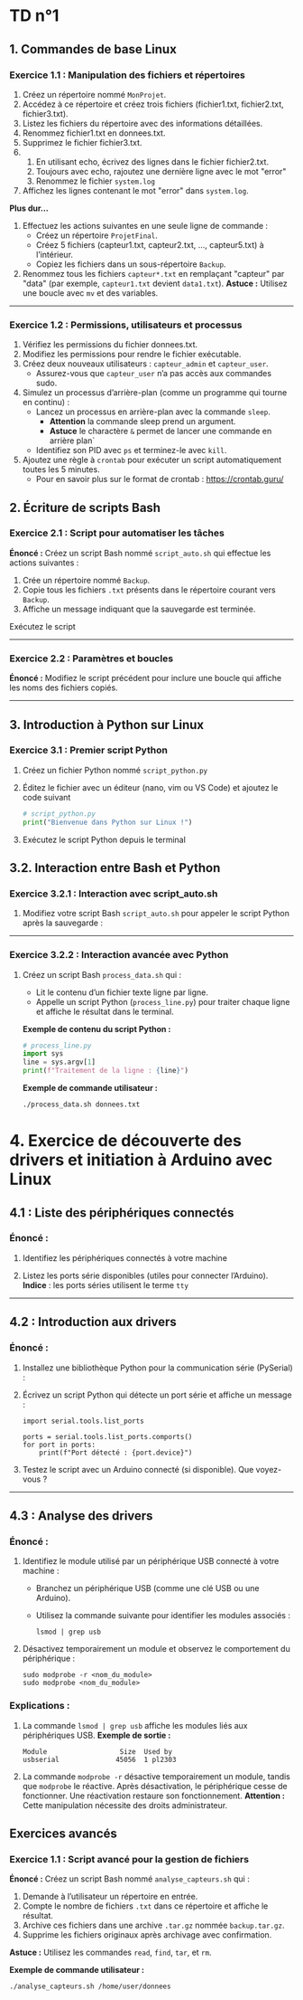 # TD n°1

## **1. Commandes de base Linux**

### **Exercice 1.1 : Manipulation des fichiers et répertoires**

1. Créez un répertoire nommé `MonProjet`.
2. Accédez à ce répertoire et créez trois fichiers (fichier1.txt, fichier2.txt, fichier3.txt).
3. Listez les fichiers du répertoire avec des informations détaillées.
4. Renommez fichier1.txt en donnees.txt.
5. Supprimez le fichier fichier3.txt.
6.   1. En utilisant echo, écrivez des lignes dans le fichier fichier2.txt.
     2. Toujours avec echo, rajoutez une dernière ligne avec le mot "error"
     3. Renommez le fichier `system.log`
7. Affichez les lignes contenant le mot "error" dans `system.log`.


    
**Plus dur...**

1. Effectuez les actions suivantes en une seule ligne de commande :
    - Créez un répertoire `ProjetFinal`.
    - Créez 5 fichiers (capteur1.txt, capteur2.txt, ..., capteur5.txt) à l’intérieur.
    - Copiez les fichiers dans un sous-répertoire `Backup`.   
2. Renommez tous les fichiers `capteur*.txt` en remplaçant "capteur" par "data" (par exemple, `capteur1.txt` devient `data1.txt`).
    **Astuce :** Utilisez une boucle avec `mv` et des variables.    

---

### **Exercice 1.2 : Permissions, utilisateurs et processus**

1. Vérifiez les permissions du fichier donnees.txt. 
2. Modifiez les permissions pour rendre le fichier exécutable.    
3. Créez deux nouveaux utilisateurs : `capteur_admin` et `capteur_user`.
    - Assurez-vous que `capteur_user` n’a pas accès aux commandes sudo.  
4. Simulez un processus d’arrière-plan (comme un programme qui tourne en continu) :
    - Lancez un processus en arrière-plan avec la commande `sleep`.
        - **Attention** la commande sleep prend un argument.
        - **Astuce** le charactère `&` permet de lancer une commande en arrière plan`
    - Identifiez son PID avec `ps` et terminez-le avec `kill`.
5. Ajoutez une règle à `crontab` pour exécuter un script automatiquement toutes les 5 minutes.
    - Pour en savoir plus sur le format de crontab : https://crontab.guru/
  

## **2. Écriture de scripts Bash**

### **Exercice 2.1 : Script pour automatiser les tâches**

**Énoncé :**
Créez un script Bash nommé `script_auto.sh` qui effectue les actions suivantes :

1. Crée un répertoire nommé `Backup`.
2. Copie tous les fichiers `.txt` présents dans le répertoire courant vers `Backup`.
3. Affiche un message indiquant que la sauvegarde est terminée.

Exécutez le script

---

### **Exercice 2.2 : Paramètres et boucles**

**Énoncé :**
Modifiez le script précédent pour inclure une boucle qui affiche les noms des fichiers copiés.

---

## **3. Introduction à Python sur Linux**

### **Exercice 3.1 : Premier script Python**

1. Créez un fichier Python nommé `script_python.py`
  
2. Éditez le fichier avec un éditeur (nano, vim ou VS Code) et ajoutez le code suivant
    
    ```python
    # script_python.py
    print("Bienvenue dans Python sur Linux !")
    ```
  
3. Exécutez le script Python depuis le terminal


## **3.2. Interaction entre Bash et Python**

### **Exercice 3.2.1 : Interaction avec script_auto.sh**

1. Modifiez votre script Bash `script_auto.sh` pour appeler le script Python après la sauvegarde :

---

### **Exercice 3.2.2 : Interaction avancée avec Python**

1. Créez un script Bash `process_data.sh` qui :
    - Lit le contenu d’un fichier texte ligne par ligne.
    - Appelle un script Python (`process_line.py`) pour traiter chaque ligne et affiche le résultat dans le terminal.
    
    **Exemple de contenu du script Python :**
    
    ```python
    # process_line.py
    import sys
    line = sys.argv[1]
    print(f"Traitement de la ligne : {line}")
    ```
    
    **Exemple de commande utilisateur :**
    
    ```bash
    ./process_data.sh donnees.txt
    ```
    

# **4. Exercice de découverte des drivers et initiation à Arduino avec Linux**

## **4.1 : Liste des périphériques connectés**

### **Énoncé :**

1. Identifiez les périphériques connectés à votre machine
    
2. Listez les ports série disponibles (utiles pour connecter l’Arduino). **Indice** : les ports séries utilisent le terme `tty`
   
---

## **4.2 : Introduction aux drivers**

### **Énoncé :**

1. Installez une bibliothèque Python pour la communication série (PySerial) :
    
2. Écrivez un script Python qui détecte un port série et affiche un message :
    
    ```
    import serial.tools.list_ports
    
    ports = serial.tools.list_ports.comports()
    for port in ports:
        print(f"Port détecté : {port.device}")
    ```
    
3. Testez le script avec un Arduino connecté (si disponible). Que voyez-vous ? 

---

## **4.3 : Analyse des drivers**

### **Énoncé :**

1. Identifiez le module utilisé par un périphérique USB connecté à votre machine :
    - Branchez un périphérique USB (comme une clé USB ou une Arduino).
    - Utilisez la commande suivante pour identifier les modules associés :
        
        ```
        lsmod | grep usb
        ```
        
2. Désactivez temporairement un module et observez le comportement du périphérique :
    
    ```
    sudo modprobe -r <nom_du_module>
    sudo modprobe <nom_du_module>
    ```
    

### **Explications :**

1. La commande `lsmod | grep usb` affiche les modules liés aux périphériques USB.
**Exemple de sortie :**
    
    ```
    Module                  Size  Used by
    usbserial              45056  1 pl2303
    ```
    
2. La commande `modprobe -r` désactive temporairement un module, tandis que `modprobe` le réactive. Après désactivation, le périphérique cesse de fonctionner. Une réactivation restaure son fonctionnement.
**Attention :** Cette manipulation nécessite des droits administrateur.



## Exercices avancés

### **Exercice 1.1 : Script avancé pour la gestion de fichiers**

**Énoncé :**
Créez un script Bash nommé `analyse_capteurs.sh` qui :

1. Demande à l’utilisateur un répertoire en entrée.
2. Compte le nombre de fichiers `.txt` dans ce répertoire et affiche le résultat.
3. Archive ces fichiers dans une archive `.tar.gz` nommée `backup.tar.gz`.
4. Supprime les fichiers originaux après archivage avec confirmation.

**Astuce :** Utilisez les commandes `read`, `find`, `tar`, et `rm`.

**Exemple de commande utilisateur :**

```bash
./analyse_capteurs.sh /home/user/donnees
```
